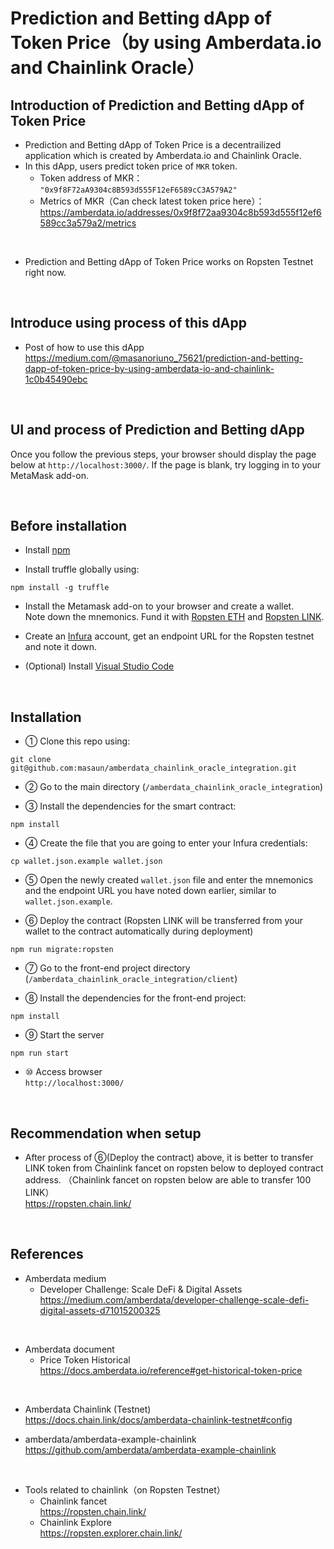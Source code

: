 # Prediction and Betting dApp of Token Price（by using Amberdata.io and Chainlink Oracle）
## Introduction of Prediction and Betting dApp of Token Price
- Prediction and Betting dApp of Token Price is a decentrailized application which is created by Amberdata.io and Chainlink Oracle.
- In this dApp, users predict token price of `MKR` token.
  - Token address of MKR： `"0x9f8F72aA9304c8B593d555F12eF6589cC3A579A2"`
  - Metrics of MKR（Can check latest token price here）： https://amberdata.io/addresses/0x9f8f72aa9304c8b593d555f12ef6589cc3a579a2/metrics

<br>

- Prediction and Betting dApp of Token Price works on Ropsten Testnet right now.


<br>

## Introduce using process of this dApp 
- Post of how to use this dApp  
https://medium.com/@masanoriuno_75621/prediction-and-betting-dapp-of-token-price-by-using-amberdata-io-and-chainlink-1c0b45490ebc


<br>

## UI and process of Prediction and Betting dApp
Once you follow the previous steps, your browser should display the page below at `http://localhost:3000/`.
If the page is blank, try logging in to your MetaMask add-on.


<br>


## Before installation
- Install [npm](https://www.npmjs.com/get-npm)  

- Install truffle globally using:  

`npm install -g truffle`  

- Install the Metamask add-on to your browser and create a wallet.  
Note down the mnemonics.
Fund it with [Ropsten ETH](https://faucet.metamask.io/) and [Ropsten LINK](https://ropsten.chain.link/).  

- Create an [Infura](https://infura.io/) account, get an endpoint URL for the Ropsten testnet and note it down.  

- (Optional) Install [Visual Studio Code](https://code.visualstudio.com/)  

<br>

## Installation

- ① Clone this repo using:  

`git clone git@github.com:masaun/amberdata_chainlink_oracle_integration.git`  

- ② Go to the main directory (`/amberdata_chainlink_oracle_integration`)  

- ③ Install the dependencies for the smart contract:  

`npm install`  

- ④ Create the file that you are going to enter your Infura credentials:  

`cp wallet.json.example wallet.json`  

- ⑤ Open the newly created `wallet.json` file and enter the mnemonics and the endpoint URL you have noted down earlier, similar to `wallet.json.example`.  

- ⑥ Deploy the contract (Ropsten LINK will be transferred from your wallet to the contract automatically during deployment)  

`npm run migrate:ropsten`  

- ⑦ Go to the front-end project directory (`/amberdata_chainlink_oracle_integration/client`)  

- ⑧ Install the dependencies for the front-end project:  

`npm install`  

- ⑨ Start the server    

`npm run start`  

- ⑩ Access browser  
`http://localhost:3000/` 


<br>

## Recommendation when setup
- After process of ⑥(Deploy the contract) above, it is better to transfer LINK token from Chainlink fancet on ropsten below to deployed contract address.
（Chainlink fancet on ropsten below are able to transfer 100 LINK）  
https://ropsten.chain.link/  


<br>

## References
- Amberdata medium
  - Developer Challenge: Scale DeFi & Digital Assets  
    https://medium.com/amberdata/developer-challenge-scale-defi-digital-assets-d71015200325  

<br>

- Amberdata document
  - Price Token Historical  
    https://docs.amberdata.io/reference#get-historical-token-price  

<br>

- Amberdata Chainlink (Testnet)   
https://docs.chain.link/docs/amberdata-chainlink-testnet#config 

- amberdata/amberdata-example-chainlink   
https://github.com/amberdata/amberdata-example-chainlink   

<br>

- Tools related to chainlink（on Ropsten Testnet）
   - Chainlink fancet  
     https://ropsten.chain.link/
   - Chainlink Explore  
     https://ropsten.explorer.chain.link/

